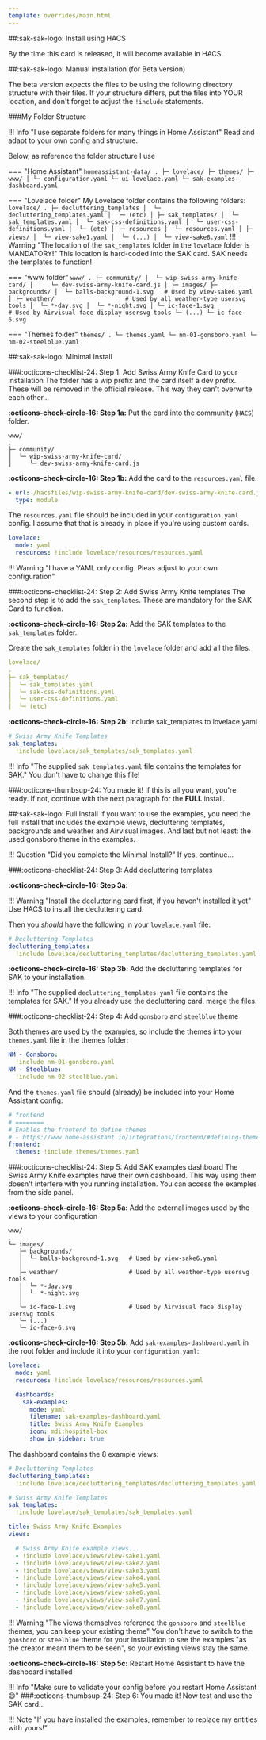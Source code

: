 ```yaml
---
template: overrides/main.html
---
```


##:sak-sak-logo: Install using HACS

By the time this card is released, it will become available in HACS.

##:sak-sak-logo: Manual installation (for Beta version)

The beta version expects the files to be using the following directory structure with their files.
If your structure differs, put the files into YOUR location, and don't forget to adjust the `!include` statements.

    
###My Folder Structure

!!! Info "I use separate folders for many things in Home Assistant"
    Read and adapt to your own config and structure.
    
Below, as reference the folder structure I use

=== "Home Assistant"
    ```
    homeassistant-data/
    .
    ├─ lovelace/
    ├─ themes/
    ├─ www/
    │
    └─ configuration.yaml
    └─ ui-lovelace.yaml
    └─ sak-examples-dashboard.yaml
    ```

=== "Lovelace folder"
      My Lovelace folder contains the following folders:
      ```
      lovelace/
      .
      ├─ decluttering_templates
      │  └─ decluttering_templates.yaml
      │  └─ (etc)
      │
      ├─ sak_templates/
      │  └─ sak_templates.yaml
      │  └─ sak-css-definitions.yaml
      │  └─ user-css-definitions.yaml
      │  └─ (etc)
      │
      ├─ resources
      │  └─ resources.yaml
      │
      ├─ views/
      │  └─ view-sake1.yaml
      │  └─ (...)
      │  └─ view-sake8.yaml
      ```
      !!! Warning "The location of the `sak_templates` folder in the `lovelace` folder is MANDATORY!"
          This location is hard-coded into the SAK card. SAK needs the templates to function!
    
=== "www folder"
    ```
    www/
    .
    ├─ community/
    │  └─ wip-swiss-army-knife-card/
    │     └─ dev-swiss-army-knife-card.js
    │
    ├─ images/
       ├─ backgrounds/
       │  └─ balls-background-1.svg   # Used by view-sake6.yaml
       │
       ├─ weather/                    # Used by all weather-type usersvg tools
       │  └─ *-day.svg
       │  └─ *-night.svg
       │
       └─ ic-face-1.svg               # Used by Airvisual face display usersvg tools
       └─ (...)
       └─ ic-face-6.svg
    ```

=== "Themes folder"
    ```
    themes/
    .
    └─ themes.yaml
    └─ nm-01-gonsboro.yaml
    └─ nm-02-steelblue.yaml
    ```

##:sak-sak-logo: Minimal Install

###:octicons-checklist-24: Step 1: Add Swiss Army Knife Card to your installation
The folder has a wip prefix and the card itself a dev prefix. These will be removed in the official release.
This way they can't overwrite each other...

**:octicons-check-circle-16: Step 1a:**
Put the card into the community (`HACS`) folder.

```
www/
.
├─ community/
│  └─ wip-swiss-army-knife-card/
│     └─ dev-swiss-army-knife-card.js
```

**:octicons-check-circle-16: Step 1b:**
Add the card to the `resources.yaml` file.

```yaml title="resources.yaml"
- url: /hacsfiles/wip-swiss-army-knife-card/dev-swiss-army-knife-card.js
  type: module
```
The `resources.yaml` file should be included in your `configuration.yaml` config. I assume that that is already in place if you're using custom cards.
```yaml title="configuration.yaml"
lovelace:
  mode: yaml
  resources: !include lovelace/resources/resources.yaml
```
!!! Warning "I have a YAML only config. Pleas adjust to your own configuration"

###:octicons-checklist-24: Step 2: Add Swiss Army Knife templates
The second step is to add the `sak_templates`. These are mandatory for the SAK Card to function.

**:octicons-check-circle-16: Step 2a:**
Add the SAK templates to the `sak_templates` folder.

Create the `sak_templates` folder in the `lovelace` folder and add all the files.

```yaml 
lovelace/
.
├─ sak_templates/
│  └─ sak_templates.yaml
│  └─ sak-css-definitions.yaml
│  └─ user-css-definitions.yaml
│  └─ (etc)
```

**:octicons-check-circle-16: Step 2b:**
Include sak_templates to lovelace.yaml

```yaml title="lovelace.yaml"
# Swiss Army Knife Templates
sak_templates:
  !include lovelace/sak_templates/sak_templates.yaml
```
!!! Info "The supplied `sak_templates.yaml` file contains the templates for SAK."
    You don't have to change this file!

###:octicons-thumbsup-24: You made it!
If this is all you want, you're ready. If not, continue with the next paragraph for the **FULL** install.

##:sak-sak-logo: Full Install
If you want to use the examples, you need the full install that includes the example views, decluttering templates, backgrounds and weather and Airvisual images. And last but not least: the used gonsboro theme in the examples.

!!! Question "Did you complete the Minimal Install?"
    If yes, continue...

###:octicons-checklist-24: Step 3: Add decluttering templates

**:octicons-check-circle-16: Step 3a:**

!!! Warning "Install the decluttering card first, if you haven't installed it yet"
    Use HACS to install the decluttering card.
    
Then you *should* have the following in your `lovelace.yaml` file:
```yaml title="lovelace.yaml"
# Decluttering Templates
decluttering_templates:
  !include lovelace/decluttering_templates/decluttering_templates.yaml
```
**:octicons-check-circle-16: Step 3b:**
Add the decluttering templates for SAK to your installation.

!!! Info "The supplied `decluttering_templates.yaml` file contains the templates for SAK."
    If you already use the decluttering card, merge the files.

###:octicons-checklist-24: Step 4: Add `gonsboro` and `steelblue` theme

Both themes are used by the examples, so include the themes into your `themes.yaml` file in the themes folder:
```yaml title="themes.yaml"
NM - Gonsboro:
  !include nm-01-gonsboro.yaml
NM - Steelblue:
  !include nm-02-steelblue.yaml
```

And the `themes.yaml` file should (already) be included into your Home Assistant config:
```yaml title="configuration.yaml"
# frontend
# ========
# Enables the frontend to define themes
# - https://www.home-assistant.io/integrations/frontend/#defining-themes
frontend:
  themes: !include themes/themes.yaml
```

###:octicons-checklist-24: Step 5: Add SAK examples dashboard
The Swiss Army Knife examples have their own dashboard. This way using them doesn't interfere with you running installation. You can access the examples from the side panel.

**:octicons-check-circle-16: Step 5a:**
Add the external images used by the views to your configuration
```
www/
.
└─ images/
   ├─ backgrounds/
   │  └─ balls-background-1.svg   # Used by view-sake6.yaml
   │
   ├─ weather/                    # Used by all weather-type usersvg tools
   │  └─ *-day.svg
   │  └─ *-night.svg
   │
   └─ ic-face-1.svg               # Used by Airvisual face display usersvg tools
   └─ (...)
   └─ ic-face-6.svg
```

**:octicons-check-circle-16: Step 5b:**
Add `sak-examples-dashboard.yaml` in the root folder and include it into your `configuration.yaml`:

```yaml title="configuration.yaml"
lovelace:
  mode: yaml
  resources: !include lovelace/resources/resources.yaml

  dashboards:
    sak-examples:
      mode: yaml
      filename: sak-examples-dashboard.yaml
      title: Swiss Army Knife Examples
      icon: mdi:hospital-box
      show_in_sidebar: true
```

The dashboard contains the 8 example views:
```yaml title="sak-examples-dashboard.yaml"
# Decluttering Templates
decluttering_templates:
  !include lovelace/decluttering_templates/decluttering_templates.yaml

# Swiss Army Knife Templates
sak_templates:
  !include lovelace/sak_templates/sak_templates.yaml

title: Swiss Army Knife Examples
views:

  # Swiss Army Knife example views...
  - !include lovelace/views/view-sake1.yaml
  - !include lovelace/views/view-sake2.yaml
  - !include lovelace/views/view-sake3.yaml
  - !include lovelace/views/view-sake4.yaml
  - !include lovelace/views/view-sake5.yaml
  - !include lovelace/views/view-sake6.yaml
  - !include lovelace/views/view-sake7.yaml
  - !include lovelace/views/view-sake8.yaml
```

!!! Warning "The views themselves reference the `gonsboro` and `steelblue` themes, you can keep your existing theme"
    You don't have to switch to the `gonsboro` or `steelblue` theme for your installation to see the examples "as the creator meant them to be seen", so your existing views stay the same.

**:octicons-check-circle-16: Step 5c:**
Restart Home Assistant to have the dashboard installed

!!! Info "Make sure to validate your config before you restart Home Assistant :smile:"
###:octicons-thumbsup-24: Step 6: You made it!
Now test and use the SAK card...

!!! Note "If you have installed the examples, remember to replace my entities with yours!"